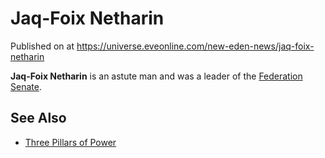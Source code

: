 # Jaq-Foix Netharin
Published on  at https://universe.eveonline.com/new-eden-news/jaq-foix-netharin

**Jaq-Foix Netharin** is an astute man and was a leader of the [Federation](4bufc5OaK80rlo20Pez6gK) [Senate](x8brOPuT22Bcly2Sikkt5).

See Also
--------
- [Three Pillars of Power](2ul6bh8SdTomvol1yUz512)

